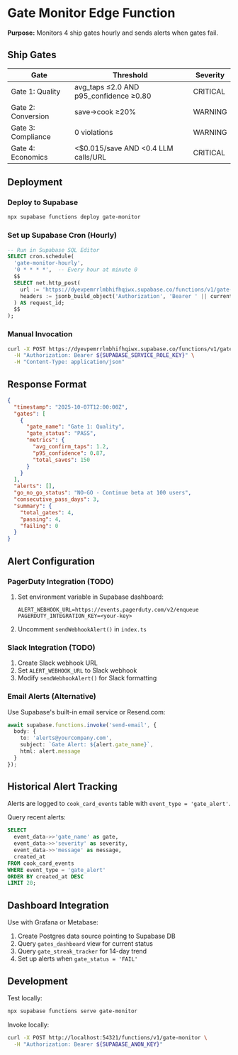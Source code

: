 # Gate Monitor Edge Function

**Purpose:** Monitors 4 ship gates hourly and sends alerts when gates fail.

## Ship Gates

| Gate | Threshold | Severity |
|------|-----------|----------|
| Gate 1: Quality | avg_taps ≤2.0 AND p95_confidence ≥0.80 | CRITICAL |
| Gate 2: Conversion | save→cook ≥20% | WARNING |
| Gate 3: Compliance | 0 violations | WARNING |
| Gate 4: Economics | <$0.015/save AND <0.4 LLM calls/URL | CRITICAL |

## Deployment

### Deploy to Supabase

```bash
npx supabase functions deploy gate-monitor
```

### Set up Supabase Cron (Hourly)

```sql
-- Run in Supabase SQL Editor
SELECT cron.schedule(
  'gate-monitor-hourly',
  '0 * * * *',  -- Every hour at minute 0
  $$
  SELECT net.http_post(
    url := 'https://dyevpemrrlmbhifhqiwx.supabase.co/functions/v1/gate-monitor',
    headers := jsonb_build_object('Authorization', 'Bearer ' || current_setting('app.settings.service_role_key'))
  ) AS request_id;
  $$
);
```

### Manual Invocation

```bash
curl -X POST https://dyevpemrrlmbhifhqiwx.supabase.co/functions/v1/gate-monitor \
  -H "Authorization: Bearer ${SUPABASE_SERVICE_ROLE_KEY}" \
  -H "Content-Type: application/json"
```

## Response Format

```json
{
  "timestamp": "2025-10-07T12:00:00Z",
  "gates": [
    {
      "gate_name": "Gate 1: Quality",
      "gate_status": "PASS",
      "metrics": {
        "avg_confirm_taps": 1.2,
        "p95_confidence": 0.87,
        "total_saves": 150
      }
    }
  ],
  "alerts": [],
  "go_no_go_status": "NO-GO - Continue beta at 100 users",
  "consecutive_pass_days": 3,
  "summary": {
    "total_gates": 4,
    "passing": 4,
    "failing": 0
  }
}
```

## Alert Configuration

### PagerDuty Integration (TODO)

1. Set environment variable in Supabase dashboard:
   ```
   ALERT_WEBHOOK_URL=https://events.pagerduty.com/v2/enqueue
   PAGERDUTY_INTEGRATION_KEY=<your-key>
   ```

2. Uncomment `sendWebhookAlert()` in `index.ts`

### Slack Integration (TODO)

1. Create Slack webhook URL
2. Set `ALERT_WEBHOOK_URL` to Slack webhook
3. Modify `sendWebhookAlert()` for Slack formatting

### Email Alerts (Alternative)

Use Supabase's built-in email service or Resend.com:

```typescript
await supabase.functions.invoke('send-email', {
  body: {
    to: 'alerts@yourcompany.com',
    subject: `Gate Alert: ${alert.gate_name}`,
    html: alert.message
  }
});
```

## Historical Alert Tracking

Alerts are logged to `cook_card_events` table with `event_type = 'gate_alert'`.

Query recent alerts:
```sql
SELECT
  event_data->>'gate_name' as gate,
  event_data->>'severity' as severity,
  event_data->>'message' as message,
  created_at
FROM cook_card_events
WHERE event_type = 'gate_alert'
ORDER BY created_at DESC
LIMIT 20;
```

## Dashboard Integration

Use with Grafana or Metabase:

1. Create Postgres data source pointing to Supabase DB
2. Query `gates_dashboard` view for current status
3. Query `gate_streak_tracker` for 14-day trend
4. Set up alerts when `gate_status = 'FAIL'`

## Development

Test locally:
```bash
npx supabase functions serve gate-monitor
```

Invoke locally:
```bash
curl -X POST http://localhost:54321/functions/v1/gate-monitor \
  -H "Authorization: Bearer ${SUPABASE_ANON_KEY}"
```
